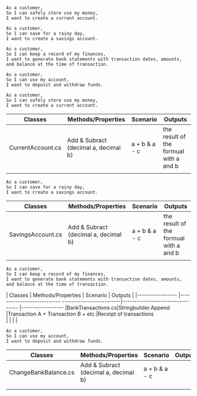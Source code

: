 ```
As a customer,
So I can safely store use my money,
I want to create a current account.

As a customer,
So I can save for a rainy day,
I want to create a savings account.

As a customer,
So I can keep a record of my finances,
I want to generate bank statements with transaction dates, amounts, and balance at the time of transaction.

As a customer,
So I can use my account,
I want to deposit and withdraw funds.
```


```
As a customer,
So I can safely store use my money,
I want to create a current account.
```

| Classes         | Methods/Properties                                 | Scenario                        | Outputs          |
|-----------------|----------------------------------------------------|---------------------------------|------------------
|CurrentAccount.cs|Add & Subract (decimal a, decimal b)				   |a + b & a - c					 |the result of the formual with a and b
|				  |													   |								 |					




```
As a customer,
So I can save for a rainy day,
I want to create a savings account.
```


| Classes         | Methods/Properties                                 | Scenario                        | Outputs          |
|-----------------|----------------------------------------------------|---------------------------------|------------------
|SavingsAccount.cs|Add & Subract (decimal a, decimal b)				   |a + b & a - c					 |the result of the formual with a and b	
|				  |													   |								 |					



```
As a customer,
So I can keep a record of my finances,
I want to generate bank statements with transaction dates, amounts, and balance at the time of transaction.
```

| Classes			| Methods/Properties                                   | Scenario							| Outputs          |
|-----------------	|---------------------------  -------------------------|---------------------------------	|------------------
|BankTransactions.cs|Stringbuilder.Append								   |Transaction A + Transaction B +	etc.|Receipt of transactions	
|					|													   |									|					
				


```
As a customer,
So I can use my account,
I want to deposit and withdraw funds.
```
| Classes				| Methods/Properties								   | Scenario                        | Outputs          |
|-----------------		|----------------------------------------------------  |---------------------------------|------------------
|ChangeBankBalance.cs	|Add & Subract (decimal a, decimal b)				   |a + b & a - c					 |	
|						|													   |								 |					
|						|													   |								 |					

